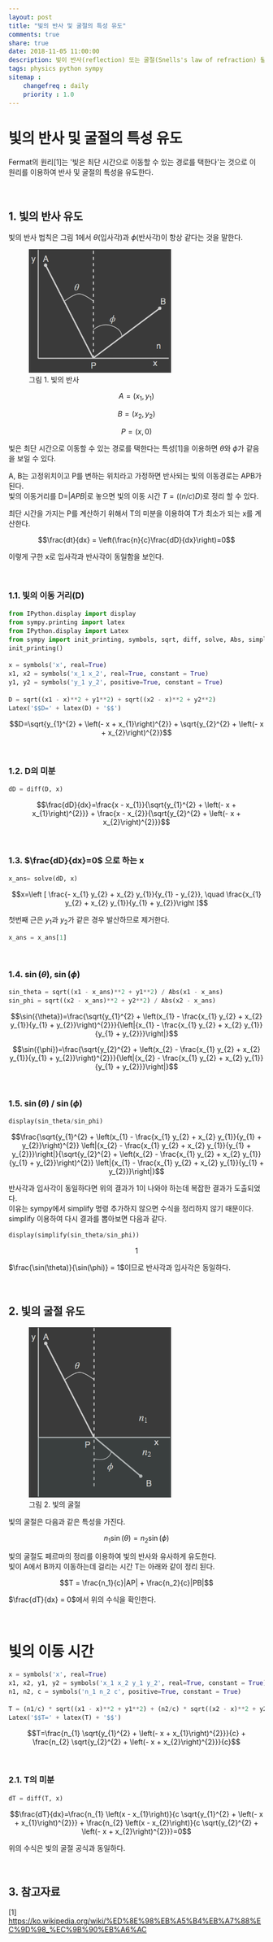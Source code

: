 ```yaml
---
layout: post
title: "빛의 반사 및 굴절의 특성 유도"
comments: true
share: true
date: 2018-11-05 11:00:00
description: 빛이 반사(reflection) 또는 굴절(Snells's law of refraction) 될 때 특성을 sympy를 이용하여 유도한다.
tags: physics python sympy
sitemap :
    changefreq : daily
    priority : 1.0
---
```


# 빛의 반사 및 굴절의 특성 유도
Fermat의 원리[1]는 '빛은 최단 시간으로 이동할 수 있는 경로를 택한다'는 것으로 이 원리를 이용하여 반사 및 굴절의 특성을 유도한다.

<br>

## 1. 빛의 반사 유도

빛의 반사 법칙은 그림 1에서 ${\theta}$(입사각)과 ${\phi}$(반사각)이 항상 같다는 것을 말한다.

<figure>
    <img src='/assets/images/reflection_refraction/reflection_dark.png' alt='빛의 반사' width="280" />
    <figcaption class="figure-caption">그림 1. 빛의 반사</figcaption>
</figure>

$$A=\left(x_1, y_1\right)$$

$$B=\left(x_2, y_2\right)$$

$$P=\left(x, 0\right)$$

빛은 최단 시간으로 이동할 수 있는 경로를 택한다는 특성[1]을 이용하면 ${\theta}$와 ${\phi}$가 같음을 보일 수 있다.  
  
A, B는 고정위치이고 P를 변하는 위치라고 가정하면 반사되는 빛의 이동경로는 APB가 된다.  
빛의 이동거리를 D=$|APB|$로 놓으면 빛의 이동 시간 $T=\left((n/c)D\right)$로 정리 할 수 있다.  
  
최단 시간을 가지는 P를 계산하기 위해서 T의 미분을 이용하여 T가 최소가 되는 x를 계산한다.

$$\frac{dt}{dx} = \left(\frac{n}{c}\frac{dD}{dx}\right)=0$$

이렇게 구한 x로 입사각과 반사각이 동일함을 보인다.

<br>

### 1.1. 빛의 이동 거리(D)


```python
from IPython.display import display
from sympy.printing import latex
from IPython.display import Latex
from sympy import init_printing, symbols, sqrt, diff, solve, Abs, simplify
init_printing()

x = symbols('x', real=True)
x1, x2 = symbols('x_1 x_2', real=True, constant = True)
y1, y2 = symbols('y_1 y_2', positive=True, constant = True)

D = sqrt((x1 - x)**2 + y1**2) + sqrt((x2 - x)**2 + y2**2)
Latex('$$D=' + latex(D) + '$$')
```




$$D=\sqrt{y_{1}^{2} + \left(- x + x_{1}\right)^{2}} + \sqrt{y_{2}^{2} + \left(- x + x_{2}\right)^{2}}$$



<br>

### 1.2. D의 미분


```python
dD = diff(D, x)
```






$$\frac{dD}{dx}=\frac{x - x_{1}}{\sqrt{y_{1}^{2} + \left(- x + x_{1}\right)^{2}}} + \frac{x - x_{2}}{\sqrt{y_{2}^{2} + \left(- x + x_{2}\right)^{2}}}$$



<br>

### 1.3. $\frac{dD}{dx}=0$ 으로 하는 x


```python
x_ans= solve(dD, x)
```






$$x=\left [ \frac{- x_{1} y_{2} + x_{2} y_{1}}{y_{1} - y_{2}}, \quad \frac{x_{1} y_{2} + x_{2} y_{1}}{y_{1} + y_{2}}\right ]$$



첫번째 근은 $y_1$과 $y_2$가 같은 경우 발산하므로 제거한다.


```python
x_ans = x_ans[1]
```

<br>

### 1.4. $\sin(\theta)$, $\sin(\phi)$


```python
sin_theta = sqrt((x1 - x_ans)**2 + y1**2) / Abs(x1 - x_ans)
sin_phi = sqrt((x2 - x_ans)**2 + y2**2) / Abs(x2 - x_ans)
```






$$\sin({\theta})=\frac{\sqrt{y_{1}^{2} + \left(x_{1} - \frac{x_{1} y_{2} + x_{2} y_{1}}{y_{1} + y_{2}}\right)^{2}}}{\left|{x_{1} - \frac{x_{1} y_{2} + x_{2} y_{1}}{y_{1} + y_{2}}}\right|}$$








$$\sin({\phi})=\frac{\sqrt{y_{2}^{2} + \left(x_{2} - \frac{x_{1} y_{2} + x_{2} y_{1}}{y_{1} + y_{2}}\right)^{2}}}{\left|{x_{2} - \frac{x_{1} y_{2} + x_{2} y_{1}}{y_{1} + y_{2}}}\right|}$$



<br>

### 1.5. $\sin(\theta)$ / $\sin(\phi)$


```python
display(sin_theta/sin_phi)
```


$$\frac{\sqrt{y_{1}^{2} + \left(x_{1} - \frac{x_{1} y_{2} + x_{2} y_{1}}{y_{1} + y_{2}}\right)^{2}} \left|{x_{2} - \frac{x_{1} y_{2} + x_{2} y_{1}}{y_{1} + y_{2}}}\right|}{\sqrt{y_{2}^{2} + \left(x_{2} - \frac{x_{1} y_{2} + x_{2} y_{1}}{y_{1} + y_{2}}\right)^{2}} \left|{x_{1} - \frac{x_{1} y_{2} + x_{2} y_{1}}{y_{1} + y_{2}}}\right|}$$


반사각과 입사각이 동일하다면 위의 결과가 1이 나와야 하는데 복잡한 결과가 도출되었다.  
이유는 sympy에서 simplify 명령 추가하지 않으면 수식을 정리하지 않기 때문이다.
simplify 이용하여 다시 결과를 뽑아보면 다음과 같다.


```python
display(simplify(sin_theta/sin_phi))
```


$$1$$


$\frac{\sin(\theta)}{\sin(\phi)} = 1$이므로 반사각과 입사각은 동일하다.

<br>

## 2. 빛의 굴절 유도

<figure>
    <img src='/assets/images/reflection_refraction/refraction_dark.png' alt='빛의 굴절' width="280" />
    <figcaption class="figure-caption">그림 2. 빛의 굴절</figcaption>
</figure>

빛의 굴절은 다음과 같은 특성을 가진다.

$$n_1\sin\left(\theta\right) = n_2\sin\left(\phi\right)$$

빛의 굴절도 페르마의 정리를 이용하여 빛의 반사와 유사하게 유도한다.  
빛이 A에서 B까지 이동하는데 걸리는 시간 T는 아래와 같이 정리 된다.

$$T = \frac{n_1}{c}|AP| + \frac{n_2}{c}|PB|$$

$\frac{dT}{dx} = 0$에서 위의 수식을 확인한다.

<br>

# 빛의 이동 시간


```python
x = symbols('x', real=True)
x1, x2, y1, y2 = symbols('x_1 x_2 y_1 y_2', real=True, constant = True)
n1, n2, c = symbols('n_1 n_2 c', positive=True, constant = True)

T = (n1/c) * sqrt((x1 - x)**2 + y1**2) + (n2/c) * sqrt((x2 - x)**2 + y2**2)
Latex('$$T=' + latex(T) + '$$')
```




$$T=\frac{n_{1} \sqrt{y_{1}^{2} + \left(- x + x_{1}\right)^{2}}}{c} + \frac{n_{2} \sqrt{y_{2}^{2} + \left(- x + x_{2}\right)^{2}}}{c}$$



<br>

### 2.1. T의 미분


```python
dT = diff(T, x)
```






$$\frac{dT}{dx}=\frac{n_{1} \left(x - x_{1}\right)}{c \sqrt{y_{1}^{2} + \left(- x + x_{1}\right)^{2}}} + \frac{n_{2} \left(x - x_{2}\right)}{c \sqrt{y_{2}^{2} + \left(- x + x_{2}\right)^{2}}}=0$$



위의 수식은 빛의 굴절 공식과 동일하다.

<br>

## 3. 참고자료
[1] https://ko.wikipedia.org/wiki/%ED%8E%98%EB%A5%B4%EB%A7%88%EC%9D%98_%EC%9B%90%EB%A6%AC